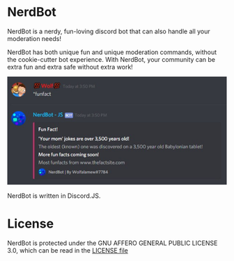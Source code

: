 # NerdBot
NerdBot is a nerdy, fun-loving discord bot that can also handle all your moderation needs!

NerdBot has both unique fun and unique moderation commands, without the cookie-cutter bot experience. With NerdBot, your community can be extra fun and extra safe without extra work!

![Funfact Example](/assets/funfactexample.jpg)

NerdBot is written in Discord.JS. 

# License
NerdBot is protected under the GNU AFFERO GENERAL PUBLIC LICENSE 3.0, which can be read in the [LICENSE file](https://github.com/Wolfalamew/NerdBot/blob/master/LICENSE)
